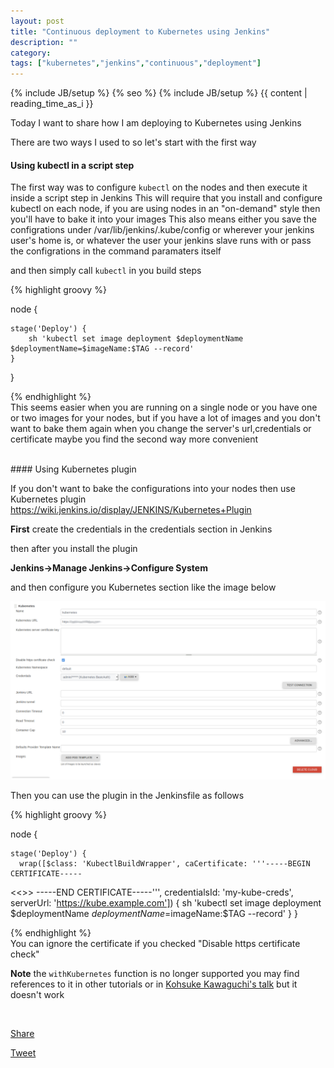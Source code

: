 ```yaml
---
layout: post
title: "Continuous deployment to Kubernetes using Jenkins"
description: ""
category:
tags: ["kubernetes","jenkins","continuous","deployment"]
---
```

{% include JB/setup %}
{% seo %}
{% include JB/setup %}
{{ content | reading_time_as_i }}

Today I want to share how I am deploying to Kubernetes using Jenkins

There are two ways I used to so let's start with the first way

#### Using kubectl in a script step

The first way was to configure `kubectl` on the nodes and then execute it inside a script step in Jenkins
This will require that you install and configure kubectl on each node, if you are using nodes in an "on-demand" style then you'll have to bake it into your images
This also means either you save the configrations under /var/lib/jenkins/.kube/config or wherever your jenkins user's home is, or whatever the user your jenkins slave runs with
or pass the configrations in the command paramaters itself

and then simply call `kubectl` in you build steps

{% highlight groovy %}

node {

    stage('Deploy') {
        sh 'kubectl set image deployment $deploymentName $deploymentName=$imageName:$TAG --record'
    }
}

{% endhighlight %}
<br>
This seems easier when you are running on a single node or you have one or two images for your nodes, but if you have a lot of images and you don't want to bake them again when you change the server's url,credentials or certificate maybe you find the second way more convenient



<br>
#### Using Kubernetes plugin

If you don't want to bake the configurations into your nodes then use Kubernetes plugin
https://wiki.jenkins.io/display/JENKINS/Kubernetes+Plugin

**First** create the credentials in the credentials section in Jenkins

then after you install the plugin

**Jenkins->Manage Jenkins->Configure System**


and then configure you Kubernetes section like the image below

![alt img1](https://github.com/aabed/aabed.github.io/raw/master/imgs/Jenkins_K8S.png)

Then you can use the plugin in the Jenkinsfile as follows

{% highlight groovy %}

node {

    stage('Deploy') {
      wrap([$class: 'KubectlBuildWrapper', caCertificate: '''-----BEGIN CERTIFICATE-----
<<<CERTIFICATE BODY HERE>>>
-----END CERTIFICATE-----''', credentialsId: 'my-kube-creds', serverUrl: 'https://kube.example.com']) {
  sh 'kubectl set image deployment $deploymentName $deploymentName=$imageName:$TAG --record'
    }
}

{% endhighlight %}
<br>
You can ignore the certificate if you checked "Disable https certificate check"

**Note** the `withKubernetes` function is no longer supported you may find references to it in other tutorials or in [Kohsuke Kawaguchi's talk](https://www.youtube.com/watch?v=PFCSSiT-UUQ&t=337s) 
but it doesn't work

<div id="fb-root"></div>
<script>(function(d, s, id) {
  var js, fjs = d.getElementsByTagName(s)[0];
  if (d.getElementById(id)) return;
  js = d.createElement(s); js.id = id;
  js.src = "//connect.facebook.net/en_US/sdk.js#xfbml=1&version=v2.9";
  fjs.parentNode.insertBefore(js, fjs);
}(document, 'script', 'facebook-jssdk'));</script>

<style media="screen" type="text/css">
        .fb_iframe_widget span
        {
            vertical-align: baseline !important;
        }
        </style>
<br>
<p>
<div class="fb-share-button" data-href="https://developers.facebook.com/docs/plugins/" data-layout="button" data-size="small" data-mobile-iframe="true"><a class="fb-xfbml-parse-ignore" target="_blank" href="https://www.facebook.com/sharer/sharer.php?u=https%3A%2F%2Fdevelopers.facebook.com%2Fdocs%2Fplugins%2F&amp;src=sdkpreparse">Share</a></div>

<script src="//platform.linkedin.com/in.js" type="text/javascript"> lang: en_US</script>
<script type="IN/Share"></script>

<a href="https://twitter.com/share" class="twitter-share-button" data-show-count="false">Tweet</a><script async src="//platform.twitter.com/widgets.js" charset="utf-8"></script>
</p>
